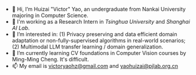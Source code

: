 - 👋 Hi, I’m Huizai "Victor" Yao, an undergraduate from Nankai University majoring in Computer Science.
- :school: I'm working as a Research Intern in *Tsinghua University* and *Shanghai AI Lab*.
- 👀 I’m interested in: (1) Privacy preserving and data efficient domain adaptation or non-fully-supervised algorithms in real-world scenarios; (2) Multimodal LLM transfer learning / domain generalization.
- 🌱 I’m currently learning CV foundations in Computer Vision courses by Ming-Ming Cheng. It's difficult.
- 📫 My email is victoryaohz@gmail.com and yaohuizai@pjlab.org.cn
<!---
VictorYrotciV/VictorYrotciV is a ✨ special ✨ repository because its `README.md` (this file) appears on your GitHub profile.
You can click the Preview link to take a look at your changes.
--->
